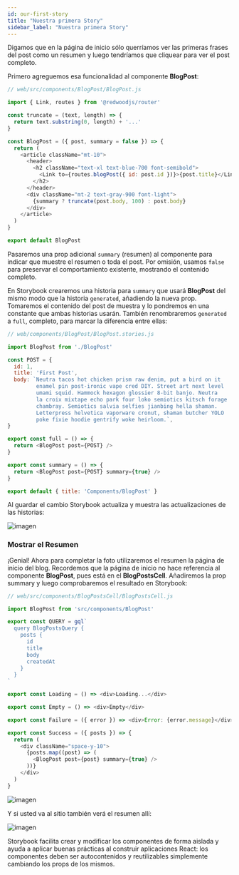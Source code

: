 ```yaml
---
id: our-first-story
title: "Nuestra primera Story"
sidebar_label: "Nuestra primera Story"
---
```


Digamos que en la página de inicio sólo querríamos ver las primeras frases del post como un resumen y luego tendríamos que cliquear para ver el post completo.

Primero agreguemos esa funcionalidad al componente **BlogPost**:

```javascript {5-7,9,18}
// web/src/components/BlogPost/BlogPost.js

import { Link, routes } from '@redwoodjs/router'

const truncate = (text, length) => {
  return text.substring(0, length) + '...'
}

const BlogPost = ({ post, summary = false }) => {
  return (
    <article className="mt-10">
      <header>
        <h2 className="text-xl text-blue-700 font-semibold">
          <Link to={routes.blogPost({ id: post.id })}>{post.title}</Link>
        </h2>
      </header>
      <div className="mt-2 text-gray-900 font-light">
        {summary ? truncate(post.body, 100) : post.body}
      </div>
    </article>
  )
}

export default BlogPost
```

Pasaremos una prop adicional `summary` (resumen) al componente para indicar que muestre el resumen o toda el post. Por omisión, usamos `false` para preservar el comportamiento existente, mostrando el contenido completo.

En Storybook crearemos una historia para `summary` que usará **BlogPost** del mismo modo que la historia `generated`, añadiendo la nueva prop. Tomaremos el contenido del post de muestra y lo pondremos en una constante que ambas historias usarán. También renombraremos `generated` a `full`, completo, para marcar la diferencia entre ellas:

```javascript {5-14,16-18,20-22}
// web/components/BlogPost/BlogPost.stories.js

import BlogPost from './BlogPost'

const POST = {
  id: 1,
  title: 'First Post',
  body: `Neutra tacos hot chicken prism raw denim, put a bird on it
         enamel pin post-ironic vape cred DIY. Street art next level
         umami squid. Hammock hexagon glossier 8-bit banjo. Neutra
         la croix mixtape echo park four loko semiotics kitsch forage
         chambray. Semiotics salvia selfies jianbing hella shaman.
         Letterpress helvetica vaporware cronut, shaman butcher YOLO
         poke fixie hoodie gentrify woke heirloom.`,
}

export const full = () => {
  return <BlogPost post={POST} />
}

export const summary = () => {
  return <BlogPost post={POST} summary={true} />
}

export default { title: 'Components/BlogPost' }
```

Al guardar el cambio Storybook actualiza y muestra las actualizaciones de las historias:

![imagen](https://user-images.githubusercontent.com/300/95523957-ed823a80-0984-11eb-9572-31f1c249cb6b.png)

### Mostrar el Resumen

¡Genial! Ahora para completar la foto utilizaremos el resumen la página de inicio del blog. Recordemos que la página de inicio no hace referencia al componente **BlogPost**, pues está en el **BlogPostsCell**. Añadiremos la prop summary y luego comprobaremos el resultado en Storybook:

```javascript {27}
// web/src/components/BlogPostsCell/BlogPostsCell.js

import BlogPost from 'src/components/BlogPost'

export const QUERY = gql`
  query BlogPostsQuery {
    posts {
      id
      title
      body
      createdAt
    }
  }
`

export const Loading = () => <div>Loading...</div>

export const Empty = () => <div>Empty</div>

export const Failure = ({ error }) => <div>Error: {error.message}</div>

export const Success = ({ posts }) => {
  return (
    <div className="space-y-10">
      {posts.map((post) => (
        <BlogPost post={post} summary={true} />
      ))}
    </div>
  )
}
```

![imagen](https://user-images.githubusercontent.com/300/95525432-f4ab4780-0988-11eb-9e9b-8df6641452ec.png)

Y si usted va al sitio también verá el resumen allí:

![imagen](https://user-images.githubusercontent.com/300/101545160-b2d45880-395b-11eb-9a32-f8cb8106de7f.png)

Storybook facilita crear y modificar los componentes de forma aislada y ayuda a aplicar buenas prácticas al construir aplicaciones React: los componentes deben ser autocontenidos y reutilizables simplemente cambiando los props de los mismos.

